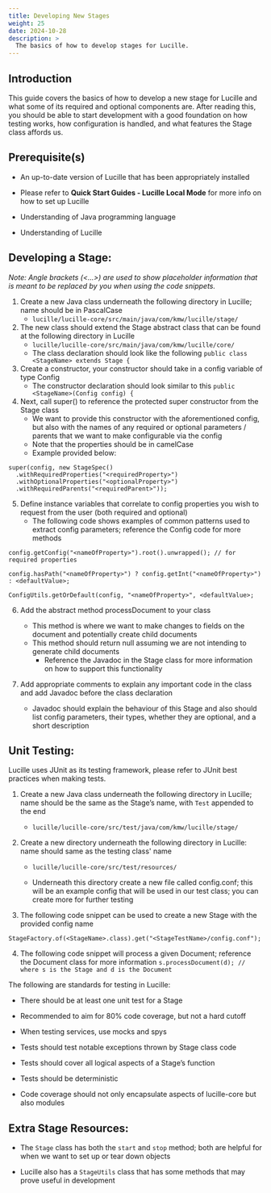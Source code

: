 ```yaml
---
title: Developing New Stages
weight: 25
date: 2024-10-28
description: >
  The basics of how to develop stages for Lucille.
---
```


## Introduction
This guide covers the basics of how to develop a new stage for Lucille and what some of its required and optional components are. After reading this, you should be able to start development with a good foundation on how testing works, how configuration is handled, and what features the Stage class affords us. 


## Prerequisite(s)
- An up-to-date version of Lucille that has been appropriately installed 

- Please refer to **Quick Start Guides - Lucille Local Mode** for more info on how to set up Lucille

- Understanding of Java programming language

- Understanding of Lucille 

## Developing a Stage:
*Note: Angle brackets (<…>) are used to show placeholder information that is meant to be replaced by you when using the code snippets.*
1. Create a new Java class underneath the following directory in Lucille; name should be in PascalCase
   -  ```lucille/lucille-core/src/main/java/com/kmw/lucille/stage/```
2. The new class should extend the Stage abstract class that can be found at the following directory in Lucille
   - ```lucille/lucille-core/src/main/java/com/kmw/lucille/core/```
   - The class declaration should look like the following
      ```public class <StageName> extends Stage {```
3. Create a constructor, your constructor should take in a config variable of type Config
   - The constructor declaration should look similar to this
```public <StageName>(Config config) {```
4. Next, call super() to reference the protected super constructor from the Stage class
   - We want to provide this constructor with the aforementioned config, but also with the names of any required or optional parameters / parents that we want to make configurable via the config
   - Note that the properties should be in camelCase
   - Example provided below:
```
super(config, new StageSpec()
  .withRequiredProperties("<requiredProperty>")
  .withOptionalProperties("<optionalProperty>")
  .withRequiredParents("<requiredParent>"));
```
5. Define instance variables that correlate to config properties you wish to request from the user (both required and optional)
   - The following code shows examples of common patterns used to extract config parameters; reference the Config code for more methods

```config.getConfig("<nameOfProperty>").root().unwrapped(); // for required properties```

```config.hasPath("<nameOfProperty>") ? config.getInt("<nameOfProperty>") : <defaultValue>;```

```ConfigUtils.getOrDefault(config, "<nameOfProperty>", <defaultValue>;```

6. Add the abstract method processDocument to your class
   - This method is where we want to make changes to fields on the document and potentially create child documents 
   - This method should return null assuming we are not intending to generate child documents
     - Reference the Javadoc in the Stage class for more information on how to support this functionality

7. Add appropriate comments to explain any important code in the class and add Javadoc before the class declaration
   - Javadoc should explain the behaviour of this Stage and also should list config parameters, their types, whether they are optional, and a short description

## Unit Testing:
Lucille uses JUnit as its testing framework, please refer to JUnit best practices when making tests. 

1. Create a new Java class underneath the following directory in Lucille; name should be the same as the Stage’s name, with ```Test``` appended to the end

   - ```lucille/lucille-core/src/test/java/com/kmw/lucille/stage/```
2. Create a new directory underneath the following directory in Lucille: name should same as the testing class' name

   - ```lucille/lucille-core/src/test/resources/```

   - Underneath this directory create a new file called config.conf; this will be an example config that will be used in our test class; you can create more for further testing

3. The following code snippet can be used to create a new Stage with the provided config name

```StageFactory.of(<StageName>.class).get("<StageTestName>/config.conf");```

4. The following code snippet will process a given Document; reference the Document class for more information
```s.processDocument(d); // where s is the Stage and d is the Document```
 

The following are standards for testing in Lucille:

- There should be at least one unit test for a Stage

- Recommended to aim for 80% code coverage, but not a hard cutoff

- When testing services, use mocks and spys

- Tests should test notable exceptions thrown by Stage class code

- Tests should cover all logical aspects of a Stage’s function

- Tests should be deterministic

- Code coverage should not only encapsulate aspects of lucille-core but also modules

## Extra Stage Resources:
- The ```Stage``` class has both the ```start``` and ```stop``` method; both are helpful for when we want to set up or tear down objects 

- Lucille also has a ```StageUtils``` class that has some methods that may prove useful in development